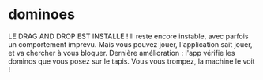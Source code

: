 # dominoes
LE DRAG AND DROP EST INSTALLE ! Il reste encore instable, avec parfois un comportement imprévu. Mais vous pouvez jouer, l'application sait jouer, et va chercher à vous bloquer. 
Dernière amélioration : l'app vérifie les dominos que vous posez sur le tapis. Vous vous trompez, la machine le voit !
